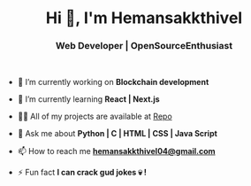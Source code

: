 <h1 align="center">Hi 👋, I'm Hemansakkthivel</h1>
<h3 align="center">Web Developer | OpenSourceEnthusiast</h3>
<br>

- 🔭 I’m currently working on **Blockchain development**

- 🌱 I’m currently learning  **React | Next.js**

- 👨‍💻 All of my projects are available at [Repo](https://github.com/H3m4N-14?tab=repositories)

- 💬 Ask me about **Python | C | HTML | CSS | Java Script**

- 📫 How to reach me **hemansakkthivel04@gmail.com**

- ⚡ Fun fact **I can crack gud jokes 💀 !**
